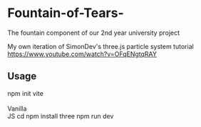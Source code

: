 # Fountain-of-Tears-
The fountain component of our 2nd year university project  

My own iteration of SimonDev's three.js particle system tutorial  
https://www.youtube.com/watch?v=OFqENgtqRAY  
  
## Usage  

npm init vite  
<projname>  
Vanilla  
JS
cd <projname>
npm install three
npm run dev
